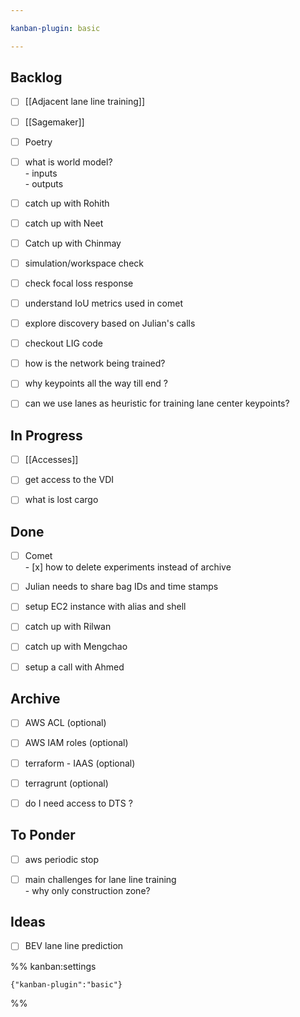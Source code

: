 ```yaml
---

kanban-plugin: basic

---
```


## Backlog

- [ ] [[Adjacent lane line training]]
- [ ] [[Sagemaker]]
- [ ] Poetry
- [ ] what is world model? <br>- inputs<br>- outputs
- [ ] catch up with Rohith
- [ ] catch up with Neet
- [ ] Catch up with Chinmay
- [ ] simulation/workspace check
- [ ] check focal loss response
- [ ] understand IoU metrics used in comet
- [ ] explore discovery based on Julian's calls
- [ ] checkout LIG code
- [ ] how is the network being trained?
- [ ] why keypoints all the way till end ?
- [ ] can we use lanes as heuristic for training lane center keypoints?


## In Progress

- [ ] [[Accesses]]
- [ ] get access to the VDI
- [ ] what is lost cargo


## Done

- [ ] Comet<br>- [x] how to delete experiments instead of archive
- [ ] Julian needs to share bag IDs and time stamps
- [ ] setup EC2 instance with alias and shell
- [ ] catch up with Rilwan
- [ ] catch up with Mengchao
- [ ] setup a call with Ahmed


## Archive

- [ ] AWS ACL (optional)
- [ ] AWS IAM roles (optional)
- [ ] terraform - IAAS (optional)
- [ ] terragrunt (optional)
- [ ] do I need access to DTS ?


## To Ponder

- [ ] aws periodic stop
- [ ] main challenges for lane line training<br>- why only construction zone?


## Ideas

- [ ] BEV lane line prediction




%% kanban:settings
```
{"kanban-plugin":"basic"}
```
%%